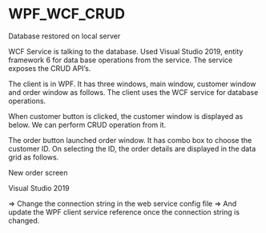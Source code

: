 # WPF_WCF_CRUD
Database restored on local server
 

WCF Service is talking to the database. Used Visual Studio 2019, entity framework 6 for data base operations from the service. The service exposes the CRUD API’s.
 
The client is in WPF. It has three windows, main window, customer window and order window as follows. The client uses the WCF service for database operations.
 
When customer button is clicked, the customer window is displayed as below. We can perform CRUD operation from it.
 
The order button launched order window. It has combo box to choose the customer ID. On selecting the ID, the order details are displayed in the data grid as follows.
 
New order screen
 

Visual Studio 2019

=> Change the connection string in the web service config file
=> And update the WPF client service reference once the connection string is changed.
 
